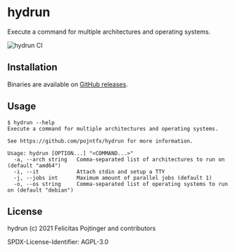 # hydrun

Execute a command for multiple architectures and operating systems.

![hydrun CI](https://github.com/pojntfx/hydrun/workflows/hydrun%20CI/badge.svg)

## Installation

Binaries are available on [GitHub releases](https://github.com/pojntfx/hydrun/releases).

## Usage

```shell
$ hydrun --help
Execute a command for multiple architectures and operating systems.

See https://github.com/pojntfx/hydrun for more information.

Usage: hydrun [OPTION...] "<COMMAND...>"
  -a, --arch string   Comma-separated list of architectures to run on (default "amd64")
  -i, --it            Attach stdin and setup a TTY
  -j, --jobs int      Maximum amount of parallel jobs (default 1)
  -o, --os string     Comma-separated list of operating systems to run on (default "debian")
```

## License

hydrun (c) 2021 Felicitas Pojtinger and contributors

SPDX-License-Identifier: AGPL-3.0
